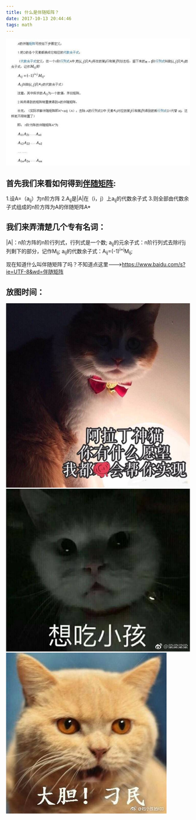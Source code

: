 ```yaml
---
title: 什么是伴随矩阵？
date: 2017-10-13 20:44:46
tags: math
---
```

<img src="/assets/blogimg/伴随矩阵.jpg">
<!--more-->
<h2>首先我们来看如何得到<a href="https://www.baidu.com/s?ie=UTF-8&wd=%E4%BC%B4%E9%9A%8F%E7%9F%A9%E9%98%B5">伴随矩阵</a>:</h2>
1.设A=（a<sub>ij</sub>）为n阶方阵
2.A<sub>ij</sub>是|A|在（i，j）上a<sub>ij</sub>的代数余子式
3.则全部由代数余子式组成的n阶方阵为A的伴随矩阵A*


<h2>我们来弄清楚几个专有名词：</h2>
|A|：n阶方阵的n阶行列式，行列式是一个数;
a<sub>ij</sub>的元余子式：n阶行列式去除i行j列剩下的部分，记作M<sub>ij</sub>;
a<sub>ij</sub>的代数余子式：A<sub>ij</sub>=(-1)<sup>i+j</sup>M<sub>ij</sub>;

现在知道什么叫伴随矩阵了吗？不知道点这里---><a href="https://www.baidu.com/s?ie=UTF-8&wd=%E4%BC%B4%E9%9A%8F%E7%9F%A9%E9%98%B5">https://www.baidu.com/s?ie=UTF-8&wd=伴随矩阵</a>


<h2>放图时间：</h2>
<img src="/assets/blogimg/cat1.jpg">
<img src="/assets/blogimg/cat2.jpg">
<img src="/assets/blogimg/cat3.jpg">

